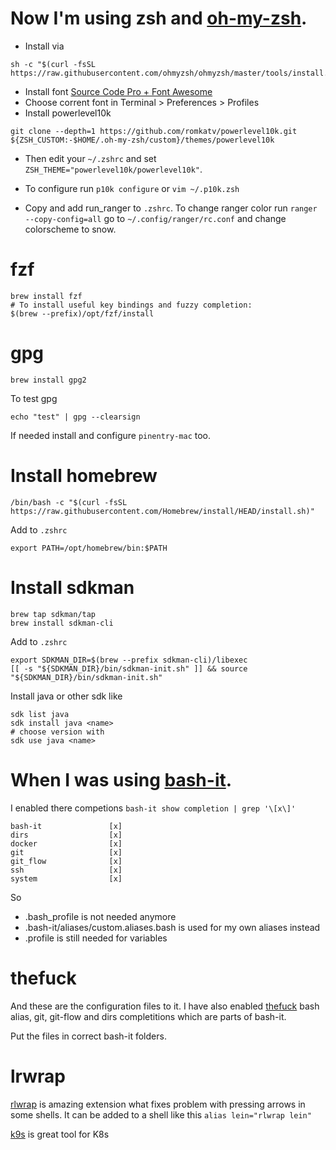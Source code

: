# Now I'm using zsh and [oh-my-zsh](https://github.com/robbyrussell/oh-my-zsh).

* Install via
```
sh -c "$(curl -fsSL https://raw.githubusercontent.com/ohmyzsh/ohmyzsh/master/tools/install.sh)"
```
* Install font [Source Code Pro + Font Awesome](https://github.com/Falkor/dotfiles/blob/master/fonts/SourceCodePro%2BPowerline%2BAwesome%2BRegular.ttf)
* Choose corrent font in Terminal > Preferences > Profiles
* Install powerlevel10k
```
git clone --depth=1 https://github.com/romkatv/powerlevel10k.git ${ZSH_CUSTOM:-$HOME/.oh-my-zsh/custom}/themes/powerlevel10k
```
* Then edit your `~/.zshrc` and set `ZSH_THEME="powerlevel10k/powerlevel10k"`.
* To configure run `p10k configure` or `vim ~/.p10k.zsh`

* Copy and add run_ranger to `.zshrc`. To change ranger color run `ranger --copy-config=all` go to `~/.config/ranger/rc.conf` and change colorscheme to snow. 

# fzf
```
brew install fzf
# To install useful key bindings and fuzzy completion:
$(brew --prefix)/opt/fzf/install
```

# gpg
```
brew install gpg2
```
To test gpg
```
echo "test" | gpg --clearsign
```
If needed install and configure `pinentry-mac` too.

# Install homebrew
```
/bin/bash -c "$(curl -fsSL https://raw.githubusercontent.com/Homebrew/install/HEAD/install.sh)"
```

Add to `.zshrc`
```
export PATH=/opt/homebrew/bin:$PATH
```

# Install sdkman
```
brew tap sdkman/tap
brew install sdkman-cli
```

Add to `.zshrc`
```
export SDKMAN_DIR=$(brew --prefix sdkman-cli)/libexec
[[ -s "${SDKMAN_DIR}/bin/sdkman-init.sh" ]] && source "${SDKMAN_DIR}/bin/sdkman-init.sh"
```

Install java or other sdk like
```
sdk list java
sdk install java <name>
# choose version with
sdk use java <name>
```

# When I was using [bash-it](https://github.com/Bash-it/bash-it).

I enabled there competions ```bash-it show completion | grep '\[x\]'```
```
bash-it               [x]     
dirs                  [x]     
docker                [x]     
git                   [x]     
git_flow              [x]     
ssh                   [x]     
system                [x]
```

So
* .bash_profile is not needed anymore
* .bash-it/aliases/custom.aliases.bash is used for my own aliases instead
* .profile is still needed for variables


# thefuck
And these are the configuration files to it. I have also enabled [thefuck](https://github.com/nvbn/thefuck) bash alias, git, git-flow and dirs completitions which are parts of bash-it.

Put the files in correct bash-it folders.

# lrwrap
[rlwrap](https://github.com/hanslub42/rlwrap) is amazing extension what fixes problem with pressing arrows in some shells. It can be added to a shell like this
```alias lein="rlwrap lein"```

[k9s](https://k9scli.io/) is great tool for K8s
